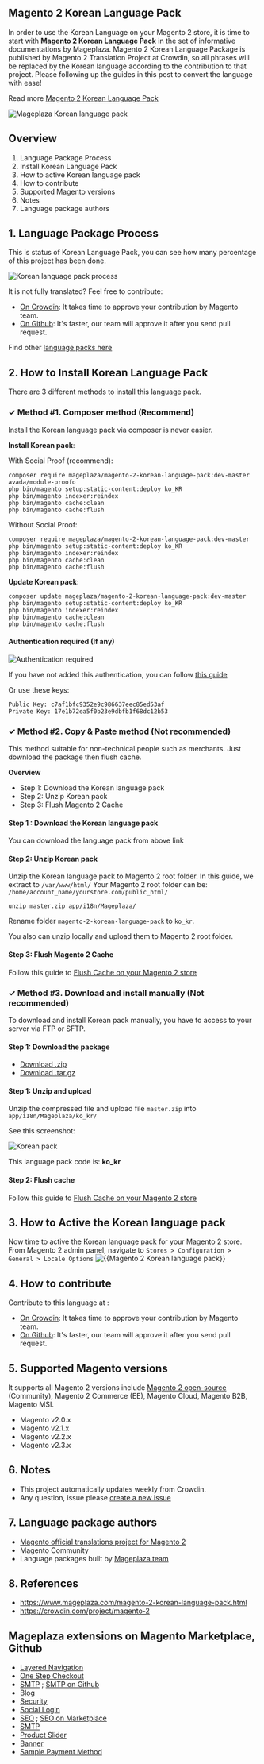 ## Magento 2 Korean Language Pack

In order to use the Korean Language on your Magento 2 store, it is time to start with **Magento 2 Korean Language Pack** in the set of informative documentations by Mageplaza. Magento 2 Korean Language Package is published by Magento 2 Translation Project at Crowdin, so all phrases will be replaced by the Korean language according to the contribution to that project. Please following up the guides in this post to convert the language with ease!

Read more [Magento 2 Korean Language Pack](https://www.mageplaza.com/magento-2-korean-language-pack.html)

![Mageplaza Korean language pack](https://cdn3.mageplaza.com/media/general/qjWPj1W.png)

## Overview

1. Language Package Process
2. Install Korean Language Pack
3. How to active Korean language pack
4. How to contribute
5. Supported Magento versions
6. Notes
7. Language package authors

## 1. Language Package Process

This is status of Korean Language Pack, you can see how many percentage of this project has been done.

![Korean language pack process](https://progress-bar.dev//?title=completed)

It is not fully translated? Feel free to contribute:
- [On Crowdin](https://crowdin.com/project/magento-2): It takes time to approve your contribution by Magento team.
- [On Github](https://github.com/mageplaza/magento-2-korean-language-pack/blob/master/HOW-TO-CONTRIBUTE.md): It's faster, our team will approve it after you send pull request.


Find other [language packs here](https://www.mageplaza.com/kb/magento-2-language-pack/)

## 2. How to Install Korean Language Pack

There are 3 different methods to install this language pack.

### ✓ Method #1. Composer method (Recommend)
Install the Korean language pack via composer is never easier.

**Install Korean pack**:

With Social Proof (recommend):

```
composer require mageplaza/magento-2-korean-language-pack:dev-master avada/module-proofo
php bin/magento setup:static-content:deploy ko_KR
php bin/magento indexer:reindex
php bin/magento cache:clean
php bin/magento cache:flush
```

Without Social Proof:

```
composer require mageplaza/magento-2-korean-language-pack:dev-master
php bin/magento setup:static-content:deploy ko_KR
php bin/magento indexer:reindex
php bin/magento cache:clean
php bin/magento cache:flush
```


**Update  Korean pack**:

```
composer update mageplaza/magento-2-korean-language-pack:dev-master
php bin/magento setup:static-content:deploy ko_KR
php bin/magento indexer:reindex
php bin/magento cache:clean
php bin/magento cache:flush

```

#### Authentication required (If any)

![Authentication required](https://cdn.mageplaza.com/media/general/dmryiPk.png)

If you have not added this authentication, you can follow [this guide](http://devdocs.magento.com/guides/v2.0/install-gde/prereq/connect-auth.html)

Or use these keys:

```
Public Key: c7af1bfc9352e9c986637eec85ed53af
Private Key: 17e1b72ea5f0b23e9dbfb1f68dc12b53
```



### ✓ Method #2. Copy & Paste method (Not recommended)

This method suitable for non-technical people such as merchants. Just download the package then flush cache.

**Overview**

- Step 1: Download the Korean language pack
- Step 2: Unzip Korean pack
- Step 3: Flush Magento 2 Cache

#### Step 1 : Download the Korean language pack

You can download the language pack from above link

#### Step 2: Unzip Korean pack

Unzip the Korean language pack to Magento 2 root folder. In this guide, we extract to `/var/www/html/`
Your Magento 2 root folder can be: `/home/account_name/yourstore.com/public_html/`

```
unzip master.zip app/i18n/Mageplaza/
```

Rename folder `magento-2-korean-language-pack` to `ko_kr`.


You also can unzip locally and upload them to Magento 2 root folder.

#### Step 3: Flush Magento 2 Cache

Follow this guide to [Flush Cache on your Magento 2 store](https://www.mageplaza.com/kb/how-flush-enable-disable-cache.html)


### ✓ Method #3. Download and install manually (Not recommended)

To download and install Korean pack manually, you have to access to your server via FTP or SFTP.

#### Step 1: Download the package

- [Download .zip](https://github.com/mageplaza/magento-2-korean-language-pack/archive/master.zip)
- [Download .tar.gz](https://github.com/mageplaza/magento-2-korean-language-pack/tarball/master)

#### Step 1: Unzip and upload

Unzip the compressed file and upload file `master.zip` into `app/i18n/Mageplaza/ko_kr/`

See this screenshot:

![Korean pack](https://cdn3.mageplaza.com/media/general/language-pack.png)

This language pack code is: **ko_kr**

#### Step 2: Flush cache

Follow this guide to [Flush Cache on your Magento 2 store](https://www.mageplaza.com/kb/how-flush-enable-disable-cache.html)


## 3. How to Active the Korean language pack 

Now time to active the Korean language pack for your Magento 2 store. From Magento 2 admin panel, navigate to `Stores > Configuration > General > Locale Options`
![{{Magento 2 Korean language pack}}](https://cdn.mageplaza.com/media/general/aPSUA0l.png)


## 4. How to contribute

Contribute to this language at :
- [On Crowdin](https://crowdin.com/project/magento-2): It takes time to approve your contribution by Magento team.
- [On Github](https://github.com/mageplaza/magento-2-korean-language-pack/blob/master/HOW-TO-CONTRIBUTE.md): It's faster, our team will approve it after you send pull request.


## 5. Supported Magento versions

It supports all Magento 2 versions include [Magento 2 open-source](https://www.mageplaza.com/download-magento/) (Community), Magento 2 Commerce (EE), Magento Cloud, Magento B2B, Magento MSI.


- Magento v2.0.x
- Magento v2.1.x
- Magento v2.2.x
- Magento v2.3.x



## 6. Notes 

- This project automatically updates weekly from Crowdin.
- Any question, issue please [create a new issue](https://github.com/mageplaza/magento-2-korean-language-pack/issues/new)

## 7. Language package authors

- [Magento official translations project for Magento 2](https://crowdin.com/project/magento-2)
- Magento Community
- Language packages built by [Mageplaza team](https://www.mageplaza.com/)


## 8. References 

- https://www.mageplaza.com/magento-2-korean-language-pack.html
- https://crowdin.com/project/magento-2



## Mageplaza extensions on Magento Marketplace, Github


- [Layered Navigation](https://marketplace.magento.com/mageplaza-layered-navigation-m2.html)
- [One Step Checkout](https://marketplace.magento.com/mageplaza-magento-2-one-step-checkout-extension.html)
- [SMTP](https://marketplace.magento.com/mageplaza-module-smtp.html) ; [SMTP on Github](https://github.com/mageplaza/magento-2-smtp)
- [Blog](https://github.com/mageplaza/magento-2-blog)
- [Security](https://marketplace.magento.com/mageplaza-module-security.html)
- [Social Login](https://github.com/mageplaza/magento-2-social-login)
- [SEO](https://github.com/mageplaza/magento-2-seo) ; [SEO on Marketplace](https://marketplace.magento.com/mageplaza-magento-2-seo-extension.html)
- [SMTP](https://github.com/mageplaza/magento-2-smtp)
- [Product Slider](https://github.com/mageplaza/magento-2-product-slider)
- [Banner](https://github.com/mageplaza/magento-2-banner-slider)
- [Sample Payment Method](https://github.com/mageplaza/magento-2-sample-payment-method)



